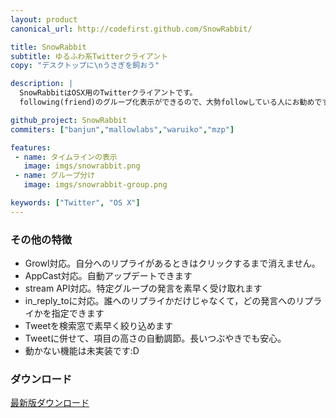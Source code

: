 ```yaml
---
layout: product
canonical_url: http://codefirst.github.com/SnowRabbit/

title: SnowRabbit
subtitle: ゆるふわ系Twitterクライアント
copy: "デスクトップに\nうさぎを飼おう"

description: |
  SnowRabbitはOSX用のTwitterクライアントです。
  following(friend)のグループ化表示ができるので、大勢followしている人にお勧めです。

github_project: SnowRabbit
commiters: ["banjun","mallowlabs","waruiko","mzp"]

features:
 - name: タイムラインの表示
   image: imgs/snowrabbit.png
 - name: グループ分け
   image: imgs/snowrabbit-group.png

keywords: ["Twitter", "OS X"]
---
```


### その他の特徴

 + Growl対応。自分へのリプライがあるときはクリックするまで消えません。
 + AppCast対応。自動アップデートできます
 + stream API対応。特定グループの発言を素早く受け取れます
 + in_reply_toに対応。誰へのリプライかだけじゃなくて，どの発言へのリプライかを指定できます
 + Tweetを検索窓で素早く絞り込めます
 + Tweetに併せて、項目の高さの自動調節。長いつぶやきでも安心。
 + 動かない機能は未実装です:D

### ダウンロード

[最新版ダウンロード](http://banjun.ddo.jp:8080/public/tmp/SnowRabbit/SnowRabbit_0.5.1.zip)
